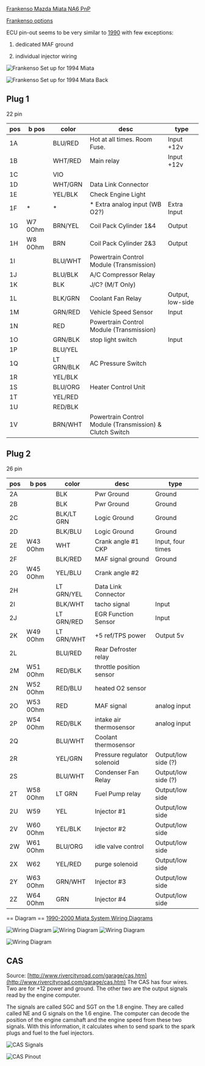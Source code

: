 [Frankenso Mazda Miata NA6 PnP](Frankenso-MazdaMiataNA6-pnp)

[Frankenso options](https://docs.google.com/spreadsheets/d/1LTvS7I-128Hft9uXHG1JrBxetVjGJDSBkySgVDQ6MGk)

ECU pin-out seems to be very similar to [1990](Mazda-Miata-1990) with few exceptions:

1. dedicated MAF ground

2. individual injector wiring

![Frankenso Set up for 1994 Miata](http://rusefi.com/images/Frankenso/frankenso_set_for_miata_1994.jpg)

![Frankenso Set up for 1994 Miata Back](http://rusefi.com/images/Frankenso/frankenso_set_for_miata_1994_back.jpg)

## Plug 1
22 pin

| pos | b pos   | color      | desc                                                     | type             |
| --- | ------- | ---------- | -------------------------------------------------------- | ---------------- |
| 1A  |         | BLU/RED    | Hot at all times. Room Fuse.                             | Input +12v       |
| 1B  |         | WHT/RED    | Main relay                                               | Input +12v       |
| 1C  |         | VIO        |                                                          |                  |
| 1D  |         | WHT/GRN    | Data Link Connector                                      |                  |
| 1E  |         | YEL/BLK    | Check Engine Light                                       |                  |
| 1F  | \*      | \*         | \* Extra analog input (WB O2?)                           | Extra Input      |
| 1G  | W7 0Ohm | BRN/YEL    | Coil Pack Cylinder 1&4                                   | Output           |
| 1H  | W8 0Ohm | BRN        | Coil Pack Cylinder 2&3                                   | Output           |
| 1I  |         | BLU/WHT    | Powertrain Control Module (Transmission)                 |                  |
| 1J  |         | BLU/BLK    | A/C Compressor Relay                                     |                  |
| 1K  |         | BLK        | J/C? (M/T Only)                                          |                  |
| 1L  |         | BLK/GRN    | Coolant Fan Relay                                        | Output, low-side |
| 1M  |         | GRN/RED    | Vehicle Speed Sensor                                     | Input            |
| 1N  |         | RED        | Powertrain Control Module (Transmission)                 |                  |
| 1O  |         | GRN/BLK    | stop light switch                                        | Input            |
| 1P  |         | BLU/YEL    |                                                          |                  |
| 1Q  |         | LT GRN/BLK | AC Pressure Switch                                       |                  |
| 1R  |         | YEL/BLK    |                                                          |                  |
| 1S  |         | BLU/ORG    | Heater Control Unit                                      |                  |
| 1T  |         | YEL/RED    |                                                          |                  |
| 1U  |         | RED/BLK    |                                                          |                  |
| 1V  |         | BRN/WHT    | Powertrain Control Module (Transmission) & Clutch Switch |                  |

## Plug 2
26 pin

| pos | b pos    | color      | desc                        | type                |
| --- | -------- | ---------- | --------------------------- | ------------------- |
| 2A  |          | BLK        | Pwr Ground                  | Ground              |
| 2B  |          | BLK        | Pwr Ground                  | Ground              |
| 2C  |          | BLK/LT GRN | Logic Ground                | Ground              |
| 2D  |          | BLK/BLU    | Logic Ground                | Ground              |
| 2E  | W43 0Ohm | WHT        | Crank angle \#1 CKP         | Input, four times   |
| 2F  |          | BLK/RED    | MAF signal ground           | Ground              |
| 2G  | W45 0Ohm | YEL/BLU    | Crank angle \#2             |                     |
| 2H  |          | LT GRN/YEL | Data Link Connector         |                     |
| 2I  |          | BLK/WHT    | tacho signal                | Input               |
| 2J  |          | LT GRN/RED | EGR Function Sensor         | Input               |
| 2K  | W49 0Ohm | LT GRN/WHT | \+5 ref/TPS power           | Output 5v           |
| 2L  |          | BLU/RED    | Rear Defroster relay        |                     |
| 2M  | W51 0Ohm | RED/BLK    | throttle position sensor    |                     |
| 2N  | W52 0Ohm | RED/BLU    | heated O2 sensor            |                     |
| 2O  | W53 0Ohm | RED        | MAF signal                  | analog input        |
| 2P  | W54 0Ohm | RED/BLK    | intake air thermosensor     | analog input        |
| 2Q  |          | BLU/WHT    | Coolant thermosensor        |                     |
| 2R  |          | YEL/GRN    | Pressure regulator solenoid | Output/low side (?) |
| 2S  |          | BLU/WHT    | Condenser Fan Relay         | Output/low side (?) |
| 2T  | W58 0Ohm | LT GRN     | Fuel Pump relay             | Output/low side     |
| 2U  | W59      | YEL        | Injector \#1                | Output/low side     |
| 2V  | W60 0Ohm | YEL/BLK    | Injector \#2                | Output/low side     |
| 2W  | W61 0Ohm | BLU/ORG    | idle valve control          | Output/low side     |
| 2X  | W62      | YEL/RED    | purge solenoid              | Output/low side     |
| 2Y  | W63 0Ohm | GRN/WHT    | Injector \#3                | Output/low side     |
| 2Z  | W64 0Ohm | GRN        | Injector \#4                | Output/low side     |

== Diagram ==
[1990-2000 Miata System Wiring Diagrams](http://www.miataforumz.com/1990-200-Miata-Wiring/94sys.pdf)


![Wiring Diagram](Images/1994_miata_1.8_1.png)
![Wiring Diagram](Images/1994_miata_1.8_2.png)
![Wiring Diagram](Images/1994_miata_1.8_3.png)

![Wiring Diagram](Images/1994_miata_1.8_charging.png)

## CAS
Source: [http://www.rivercityroad.com/garage/cas.htm](http://www.rivercityroad.com/garage/cas.htm)
The CAS has four wires. Two are for +12 power and ground. The other two are the output signals read by the engine computer.

The signals are called SGC and SGT on the 1.8 engine. They are called called NE and G signals on the 1.6 engine. The computer can decode the position of the engine camshaft and the engine speed from these two signals. With this information, it calculates when to send spark to the spark plugs and fuel to the fuel injectors.

![CAS Signals](Images/Miata_cas_signals.jpg)

![CAS Pinout](Images/Miata_cas_wires.jpg)
